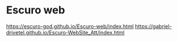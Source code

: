# Escuro web
https://escuro-god.github.io/Escuro-web/index.html
https://gabriel-drivetel.github.io/Escuro-WebSite_Att/index.html
